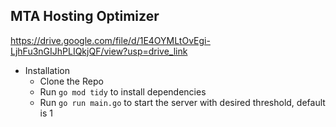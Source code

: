 ## MTA Hosting Optimizer

https://drive.google.com/file/d/1E4OYMLtOvEgi-LjhFu3nGIJhPLIQkjQF/view?usp=drive_link

- Installation
  - Clone the Repo
  - Run `go mod tidy` to install dependencies
  - Run `go run main.go` to start the server with desired threshold, default is 1